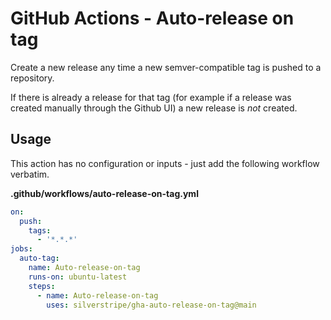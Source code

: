 # GitHub Actions - Auto-release on tag

Create a new release any time a new semver-compatible tag is pushed to a repository.

If there is already a release for that tag (for example if a release was created manually through the Github UI) a new release is _not_ created.

## Usage

This action has no configuration or inputs - just add the following workflow verbatim.

**.github/workflows/auto-release-on-tag.yml**
```yml
on:
  push:
    tags:
      - '*.*.*'
jobs:
  auto-tag:
    name: Auto-release-on-tag
    runs-on: ubuntu-latest
    steps:
      - name: Auto-release-on-tag
        uses: silverstripe/gha-auto-release-on-tag@main
```
